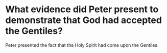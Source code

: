 # What evidence did Peter present to demonstrate that God had accepted the Gentiles?

Peter presented the fact that the Holy Spirit had come upon the Gentiles.
